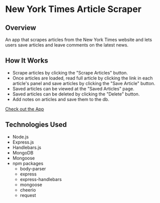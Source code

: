 # New York Times Article Scraper

## Overview
An app that scrapes articles from the New York Times website and lets users save articles and leave comments on the latest news.


## How It Works
- Scrape articles by clicking the "Scrape Articles" button.
- Once articles are loaded, read full article by clicking the link in each article's panel and save articles by clicking the "Save Article" button.
- Saved articles can be viewed at the "Saved Articles" page.
- Saved articles can be deleted by clicking the "Delete" button.
- Add notes on articles and save them to the db.

[Check out the App]()

## Technologies Used
- Node.js
- Express.js
- Handlebars.js
- MongoDB
- Mongoose
- npm packages
    - body-parser
    - express
    - express-handlebars
    - mongoose
    - cheerio
    - request